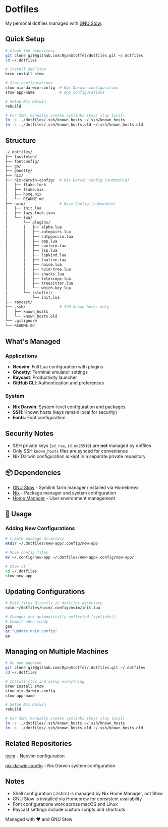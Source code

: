 # Dotfiles

My personal dotfiles managed with [GNU Stow](https://www.gnu.org/software/stow/).

## Quick Setup

```bash
# Clone the repository
git clone git@github.com:RyanStoffel/dotfiles.git ~/.dotfiles
cd ~/.dotfiles

# Install GNU Stow
brew install stow

# Stow configurations
stow nix-darwin-config  # Nix Darwin configuration
stow app-name           # App configurations

# Setup Nix Darwin
rebuild

# For SSH, manually create symlinks (keys stay local)
ln -s ../dotfiles/.ssh/known_hosts ~/.ssh/known_hosts
ln -s ../dotfiles/.ssh/known_hosts.old ~/.ssh/known_hosts.old
```

## Structure
```bash
~/.dotfiles/
├── fastfetch/
├── fontconfig/
├── gh/
├── ghostty/
├── nix/
├── nix-darwin-config/  # Nix Darwin config (submodule)
│   ├── flake.lock
│   ├── flake.nix
│   ├── home.nix
│   └── README.md
├── nvim/               # Nvim Config (submodule)
│   ├── init.lua
│   ├── lazy-lock.json
│   └── lua/
│       └── plugins/
│       │   ├── alpha.lua
│       │   ├── autopairs.lua
│       │   ├── catppuccin.lua
│       │   ├── cmp.lua
│       │   ├── conform.lua
│       │   ├── lsp.lua
│       │   ├── lspkind.lua
│       │   ├── lualine.lua
│       │   ├── noice.lua
│       │   ├── nvim-tree.lua
│       │   ├── snacks.lua
│       │   ├── telescope.lua
│       │   ├── treesitter.lua
│       │   └── which-key.lua
│       └── rstoffel/
│           └── init.lua
├── raycast/
├── .ssh/               # SSH known hosts only
│   ├── known_hosts
│   └── known_hosts.old
└── .gitignore
└── README.md
```

## What's Managed

### Applications
- **Neovim**: Full Lua configuration with plugins
- **Ghostty**: Terminal emulator settings
- **Raycast**: Productivity launcher
- **GitHub CLI**: Authentication and preferences

### System
- **Nix Darwin**: System-level configuration and packages
- **SSH**: Known hosts (keys remain local for security)
- **Fonts**: Font configuration

## Security Notes

- SSH private keys (`id_rsa`, `id_ed25519`) are **not** managed by dotfiles
- Only SSH `known_hosts` files are synced for convenience
- Nix Darwin configuration is kept in a separate private repository

## 📦 Dependencies

- [GNU Stow](https://www.gnu.org/software/stow/) - Symlink farm manager (installed via Homebrew)
- [Nix](https://nixos.org/) - Package manager and system configuration
- [Home Manager](https://github.com/nix-community/home-manager) - User environment management

## 🔄 Usage

### Adding New Configurations
```bash
# Create package directory
mkdir ~/.dotfiles/new-app/.config/new-app

# Move config files
mv ~/.config/new-app ~/.dotfiles/new-app/.config/new-app/

# Stow it
cd ~/.dotfiles
stow new-app
```

## Updating Configurations
```bash
# Edit files directly in dotfiles directory
nvim ~/dotfiles/nvim/.config/nvim/init.lua

# Changes are automatically reflected (symlinks!)
# Commit when ready
gaa
gc "Update nvim config"
gp
```

## Managing on Multiple Machines
```bash
# On new machine
git clone git@github.com:RyanStoffel/.dotfiles.git ~/.dotfiles
cd ~/.dotfiles

# Install stow and setup everything
brew install stow
stow nix-darwin-config
stow app-name

# Setup Nix Darwin
rebuild

# For SSH, manually create symlinks (keys stay local)
ln -s ../dotfiles/.ssh/known_hosts ~/.ssh/known_hosts
ln -s ../dotfiles/.ssh/known_hosts.old ~/.ssh/known_hosts.old
```

## Related Repositories
[nvim](https://github.com/RyanStoffel/nvim) - Neovim configuration

[nix-darwin-config](https://github.com/RyanStoffel/nix-darwin-config) - Nix Darwin system configuration

## Notes
- Shell configuration (.zshrc) is managed by Nix Home Manager, not Stow
- GNU Stow is installed via Homebrew for consistent availability
- Font configurations work across macOS and Linux
- Raycast settings include custom scripts and shortcuts

Managed with ❤️ and GNU Stow
